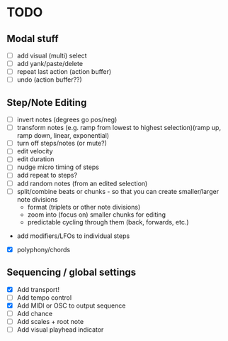 # TODO

## Modal stuff
- [ ] add visual (multi) select
- [ ] add yank/paste/delete
- [ ] repeat last action (action buffer)
- [ ] undo (action buffer??)

## Step/Note Editing
- [ ] invert notes (degrees go pos/neg)
- [ ] transform notes (e.g. ramp from lowest to highest selection)(ramp up, ramp down, linear, exponential)
- [ ] turn off steps/notes (or mute?)
- [ ] edit velocity
- [ ] edit duration
- [ ] nudge micro timing of steps
- [ ] add repeat to steps?
- [ ] add random notes (from an edited selection)
- [ ] split/combine beats or chunks - so that you can create smaller/larger note divisions
  - format (triplets or other note divisions)
  - zoom into (focus on) smaller chunks for editing
  - predictable cycling through them (back, forwards, etc.)

- add modifiers/LFOs to individual steps
- [x] polyphony/chords

## Sequencing / global settings
- [x] Add transport!
- [ ] Add tempo control
- [x] Add MIDI or OSC to output sequence
- [ ] Add chance
- [ ] Add scales + root note
- [ ] Add visual playhead indicator

